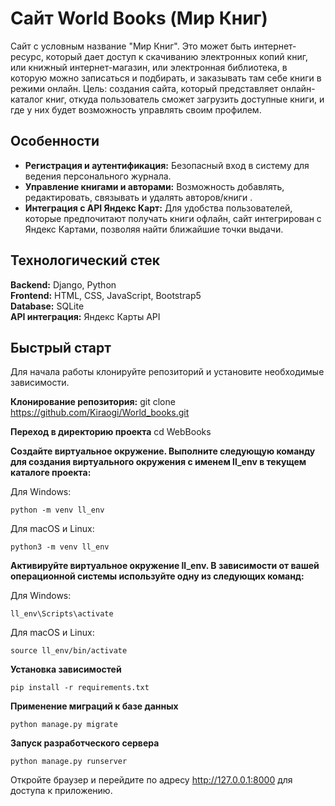 # Сайт World Books (Мир Книг)

Сайт с условным название "Мир Книг". Это может быть интернет-ресурс, который дает доступ к скачиванию электронных копий книг, или книжный интернет-магазин, или электронная библиотека, в которую можно записаться и подбирать, и заказывать там себе книги в режими онлайн.
Цель: создания сайта, который представляет онлайн-каталог книг, откуда пользователь сможет загрузить доступные книги, и где у них будет возможность управлять своим профилем.

## Особенности
+ **Регистрация и аутентификация:** Безопасный вход в систему для ведения персонального журнала.
+ **Управление книгами и авторами:** Возможность добавлять, редактировать, связывать и удалять авторов/книги .
+ **Интеграция с API Яндекс Карт:** Для удобства пользователей, которые предпочитают получать книги офлайн, сайт интегрирован с Яндекс Картами, позволяя найти ближайшие точки выдачи.

## Технологический стек
**Backend:** Django, Python  
**Frontend:** HTML, CSS, JavaScript, Bootstrap5  
**Database:** SQLite  
**API интеграция:** Яндекс Карты API  

## Быстрый старт
Для начала работы клонируйте репозиторий и установите необходимые зависимости.  

**Клонирование репозитория:**
git clone https://github.com/Kiraogi/World_books.git

**Переход в директорию проекта**
cd WebBooks

**Создайте виртуальное окружение. Выполните следующую команду для создания виртуального окружения с именем ll_env в текущем каталоге проекта:**  

Для Windows: 
```
python -m venv ll_env
```  
Для macOS и Linux: 
```
python3 -m venv ll_env
```  

**Активируйте виртуальное окружение ll_env. В зависимости от вашей операционной системы используйте одну из следующих команд:**  

Для Windows: 
```
ll_env\Scripts\activate
```  
Для macOS и Linux: 
```
source ll_env/bin/activate
```  

**Установка зависимостей**
```
pip install -r requirements.txt
```

**Применение миграций к базе данных**
```
python manage.py migrate
```

**Запуск разработческого сервера**
```
python manage.py runserver
```

Откройте браузер и перейдите по адресу  http://127.0.0.1:8000 для доступа к приложению.
